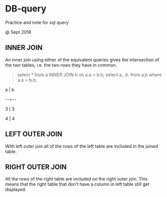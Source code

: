 # DB-query
Practice and note for sql query

@ Sept 2018

INNER JOIN
---------------
An inner join using either of the equivalent queries gives the intersection of the two tables, 
i.e. the two rows they have in common.

>select * from a INNER JOIN b on a.a = b.b;
>select a.*, b.*  from a,b where a.a = b.b;

a | b

--+--

3 | 3

4 | 4


LEFT OUTER JOIN
---------------- 
With left outer join all of the rows of the left table are included in the joined table.

RIGHT OUTER JOIN
----------------
All the rows of the right table are included on the right outer join. This means that the right table that don’t have a column in left table still get displayed.

